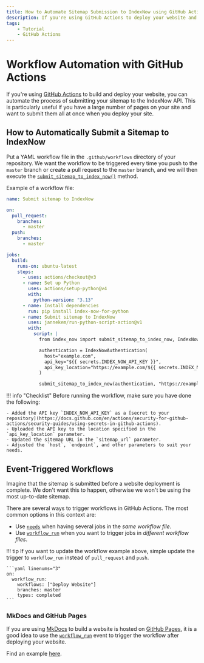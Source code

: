 ```yaml
---
title: How to Automate Sitemap Submission to IndexNow using GitHub Actions
description: If you're using GitHub Actions to deploy your website and want to improve SEO, you can automate the submission of your sitemap to the IndexNow API. Includes code examples for beginners and advanced users.
tags:
    - Tutorial
    - GitHub Actions
---
```


# Workflow Automation with GitHub Actions
If you're using [GitHub Actions](https://github.com/features/actions) to build and deploy your website, you can automate the process of submitting your sitemap to the IndexNow API. This is particularly useful if you have a large number of pages on your site and want to submit them all at once when you deploy your site.

## How to Automatically Submit a Sitemap to IndexNow
Put a YAML workflow file in the `.github/workflows` directory of your repository. We want the workflow to be triggered every time you push to the `master` branch or create a pull request to the `master` branch, and we will then execute the [`submit_sitemap_to_index_now()`](../../reference/methods/submit-sitemap.md) method.

Example of a workflow file:

```yaml linenums="1" title=".github/workflows/submit_sitemap_to_index_now.yml"
name: Submit sitemap to IndexNow

on:
  pull_request:
    branches:
      - master
  push:
    branches:
      - master

jobs:
  build:
    runs-on: ubuntu-latest
    steps:
      - uses: actions/checkout@v3
      - name: Set up Python
        uses: actions/setup-python@v4
        with:
          python-version: "3.13"
      - name: Install dependencies
        run: pip install index-now-for-python
      - name: Submit sitemap to IndexNow
        uses: jannekem/run-python-script-action@v1
        with:
          script: |
            from index_now import submit_sitemap_to_index_now, IndexNowAuthentication, SearchEngineEndpoint

            authentication = IndexNowAuthentication(
              host="example.com",
              api_key="${{ secrets.INDEX_NOW_API_KEY }}",
              api_key_location="https://example.com/${{ secrets.INDEX_NOW_API_KEY }}.txt",
            )

            submit_sitemap_to_index_now(authentication, "https://example.com/sitemap.xml", endpoint=SearchEngineEndpoint.YANDEX)
```

!!! info "Checklist"
    Before running the workflow, make sure you have done the following:

    - Added the API key `INDEX_NOW_API_KEY` as a [secret to your repository](https://docs.github.com/en/actions/security-for-github-actions/security-guides/using-secrets-in-github-actions).
    - Uploaded the API key to the location specified in the `api_key_location` parameter.
    - Updated the sitemap URL in the `sitemap_url` parameter.
    - Adjusted the `host`, `endpoint`, and other parameters to suit your needs.

## Event-Triggered Workflows
Imagine that the sitemap is submitted before a website deployment is complete. We don't want this to happen, otherwise we won't be using the most up-to-date sitemap.

There are several ways to trigger workflows in GitHub Actions. The most common options in this context are:

- Use [`needs`](https://docs.github.com/en/actions/writing-workflows/about-workflows#creating-dependent-jobs) when having several jobs in the *same workflow file*.
- Use [`workflow_run`](https://docs.github.com/en/actions/using-workflows/events-that-trigger-workflows#workflow_run) when you want to trigger jobs in *different workflow files*.

!!! tip
    If you want to update the workflow example above, simple update the trigger to `workflow_run` instead of `pull_request` and `push`.

    ```yaml linenums="3"
    on:
      workflow_run:
        workflows: ["Deploy Website"]
        branches: master
        types: completed
    ```

### MkDocs and GitHub Pages
If you are using [MkDocs](https://www.mkdocs.org) to build a website is hosted on [GitHub Pages](https://pages.github.com), it is a good idea to use the [`workflow_run`](https://docs.github.com/en/actions/using-workflows/events-that-trigger-workflows#workflow_run) event to trigger the workflow after deploying your website.

Find an example [here](https://github.com/jakob-bagterp/index-now-for-python/blob/master/.github/workflows/submit_sitemap_to_index_now.yml).
